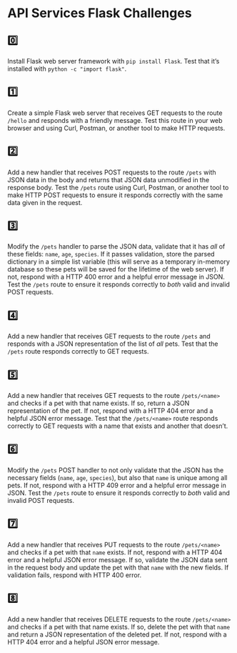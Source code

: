 # API Services Flask Challenges 

## :zero: 
Install Flask web server framework with `pip install Flask`. Test that it’s installed with `python -c "import flask"`.
## :one: 
Create a simple Flask web server that receives GET requests to the route `/hello` and responds with a friendly message. Test this route in your web browser and using Curl, Postman, or another tool to make HTTP requests.
## :two: 
Add a new handler that receives POST requests to the route `/pets` with JSON data in the body and returns that JSON data unmodified in the response body. Test the `/pets` route using Curl, Postman, or another tool to make HTTP POST requests to ensure it responds correctly with the same data given in the request.
## :three: 
Modify the `/pets` handler to parse the JSON data, validate that it has *all* of these fields: `name`, `age`, `species`. If it passes validation, store the parsed dictionary in a simple list variable (this will serve as a temporary in-memory database so these pets will be saved for the lifetime of the web server). If not, respond with a HTTP 400 error and a helpful error message in JSON. Test the `/pets` route to ensure it responds correctly to *both* valid and invalid POST requests.
## :four: 
Add a new handler that receives GET requests to the route `/pets` and responds with a JSON representation of the list of *all* pets. Test that the `/pets` route responds correctly to GET requests.
## :five: 
Add a new handler that receives GET requests to the route `/pets/<name>` and checks if a pet with that name exists. If so, return a JSON representation of the pet. If not, respond with a HTTP 404 error and a helpful JSON error message. Test that the `/pets/<name>` route responds correctly to GET requests with a name that exists and another that doesn’t.
## :six: 
Modify the `/pets` POST handler to not only validate that the JSON has the necessary fields (`name`, `age`, `species`), but also that `name` is unique among all pets. If not, respond with a HTTP 409 error and a helpful error message in JSON. Test the `/pets` route to ensure it responds correctly to *both* valid and invalid POST requests.
## :seven: 
Add a new handler that receives PUT requests to the route `/pets/<name>` and checks if a pet with that `name` exists. If not, respond with a HTTP 404 error and a helpful JSON error message. If so, validate the JSON data sent in the request body and update the pet with that `name` with the new fields. If validation fails, respond with HTTP 400 error.
## :eight: 
Add a new handler that receives DELETE requests to the route `/pets/<name>` and checks if a pet with that name exists. If so, delete the pet with that `name` and return a JSON representation of the deleted pet. If not, respond with a HTTP 404 error and a helpful JSON error message.
